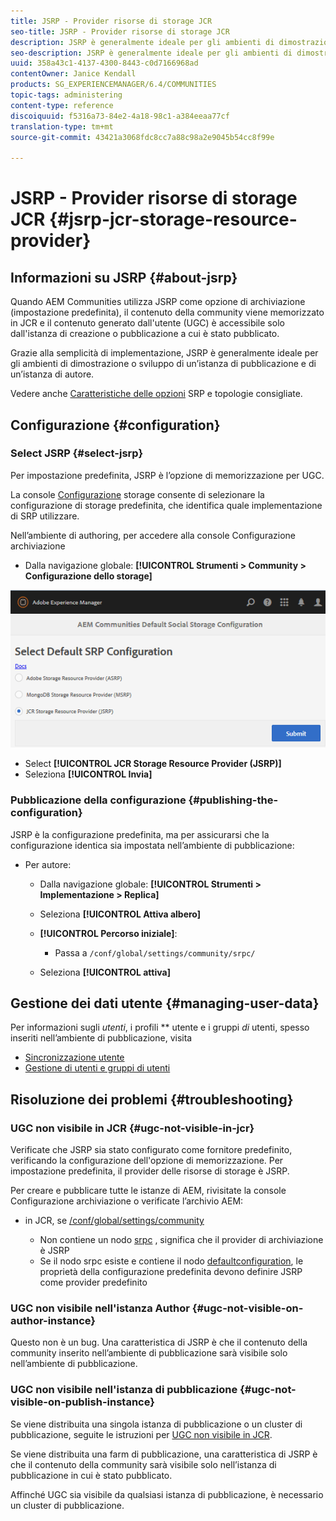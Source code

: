 ```yaml
---
title: JSRP - Provider risorse di storage JCR
seo-title: JSRP - Provider risorse di storage JCR
description: JSRP è generalmente ideale per gli ambienti di dimostrazione o sviluppo di un’istanza di pubblicazione e di un’istanza di authoring
seo-description: JSRP è generalmente ideale per gli ambienti di dimostrazione o sviluppo di un’istanza di pubblicazione e di un’istanza di authoring
uuid: 358a43c1-4137-4300-8443-c0d7166968ad
contentOwner: Janice Kendall
products: SG_EXPERIENCEMANAGER/6.4/COMMUNITIES
topic-tags: administering
content-type: reference
discoiquuid: f5316a73-84e2-4a18-98c1-a384eeaa77cf
translation-type: tm+mt
source-git-commit: 43421a3068fdc8cc7a88c98a2e9045b54cc8f99e

---
```



# JSRP - Provider risorse di storage JCR {#jsrp-jcr-storage-resource-provider}

## Informazioni su JSRP {#about-jsrp}

Quando AEM Communities utilizza JSRP come opzione di archiviazione (impostazione predefinita), il contenuto della community viene memorizzato in JCR e il contenuto generato dall&#39;utente (UGC) è accessibile solo dall&#39;istanza di creazione o pubblicazione a cui è stato pubblicato.

Grazie alla semplicità di implementazione, JSRP è generalmente ideale per gli ambienti di dimostrazione o sviluppo di un’istanza di pubblicazione e di un’istanza di autore.

Vedere anche [Caratteristiche delle opzioni](working-with-srp.md#characteristics-of-srp-options) SRP e topologie [](topologies.md)consigliate.

## Configurazione {#configuration}

### Select JSRP {#select-jsrp}

Per impostazione predefinita, JSRP è l’opzione di memorizzazione per UGC.

La console [Configurazione](srp-config.md) storage consente di selezionare la configurazione di storage predefinita, che identifica quale implementazione di SRP utilizzare.

Nell’ambiente di authoring, per accedere alla console Configurazione archiviazione

* Dalla navigazione globale: **[!UICONTROL Strumenti > Community > Configurazione dello storage]**

![chlimage_1-234](assets/chlimage_1-234.png)

* Select **[!UICONTROL JCR Storage Resource Provider (JSRP)]**
* Seleziona **[!UICONTROL Invia]**

### Pubblicazione della configurazione {#publishing-the-configuration}

JSRP è la configurazione predefinita, ma per assicurarsi che la configurazione identica sia impostata nell’ambiente di pubblicazione:

* Per autore:

   * Dalla navigazione globale: **[!UICONTROL Strumenti > Implementazione > Replica]**
   * Seleziona **[!UICONTROL Attiva albero]**
   * **[!UICONTROL Percorso iniziale]**:

      * Passa a `/conf/global/settings/community/srpc/`
   * Seleziona **[!UICONTROL attiva]**


## Gestione dei dati utente {#managing-user-data}

Per informazioni sugli *utenti*, i profili ** utente e i gruppi *di* utenti, spesso inseriti nell’ambiente di pubblicazione, visita

* [Sincronizzazione utente](sync.md)
* [Gestione di utenti e gruppi di utenti](users.md)

## Risoluzione dei problemi {#troubleshooting}

### UGC non visibile in JCR {#ugc-not-visible-in-jcr}

Verificate che JSRP sia stato configurato come fornitore predefinito, verificando la configurazione dell&#39;opzione di memorizzazione. Per impostazione predefinita, il provider delle risorse di storage è JSRP.

Per creare e pubblicare tutte le istanze di AEM, rivisitate la console Configurazione archiviazione o verificate l’archivio AEM:

* in JCR, se [/conf/global/settings/community](http://localhost:4502/crx/de/index.jsp#/conf/global/settings/community)

   * Non contiene un nodo [srpc](http://localhost:4502/crx/de/index.jsp#/conf/global/settings/community/srpc) , significa che il provider di archiviazione è JSRP
   * Se il nodo srpc esiste e contiene il nodo [defaultconfiguration](http://localhost:4502/crx/de/index.jsp#/conf/global/settings/community/srpc/defaultconfiguration), le proprietà della configurazione predefinita devono definire JSRP come provider predefinito

### UGC non visibile nell&#39;istanza Author {#ugc-not-visible-on-author-instance}

Questo non è un bug. Una caratteristica di JSRP è che il contenuto della community inserito nell’ambiente di pubblicazione sarà visibile solo nell’ambiente di pubblicazione.

### UGC non visibile nell&#39;istanza di pubblicazione {#ugc-not-visible-on-publish-instance}

Se viene distribuita una singola istanza di pubblicazione o un cluster di pubblicazione, seguite le istruzioni per [UGC non visibile in JCR](#ugc-not-visible-in-jcr).

Se viene distribuita una farm di pubblicazione, una caratteristica di JSRP è che il contenuto della community sarà visibile solo nell’istanza di pubblicazione in cui è stato pubblicato.

Affinché UGC sia visibile da qualsiasi istanza di pubblicazione, è necessario un cluster di pubblicazione.
